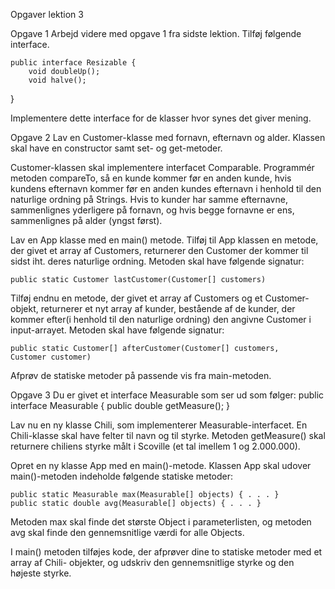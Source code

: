 Opgaver lektion 3

Opgave 1
Arbejd videre med opgave 1 fra sidste lektion.
Tilføj følgende interface.

    public interface Resizable {
        void doubleUp();
        void halve();
}

Implementere dette interface for de klasser hvor synes det giver mening.

Opgave 2
Lav en Customer-klasse med fornavn, efternavn og alder. Klassen skal have en constructor
samt set- og get-metoder.

Customer-klassen skal implementere interfacet Comparable. Programmér metoden
compareTo, så en kunde kommer før en anden kunde, hvis kundens efternavn kommer før en
anden kundes efternavn i henhold til den naturlige ordning på Strings. Hvis to kunder har
samme efternavne, sammenlignes yderligere på fornavn, og hvis begge fornavne er ens,
sammenlignes på alder (yngst først).

Lav en App klasse med en main() metode. Tilføj til App klassen en metode, der givet et array
af Customers, returnerer den Customer der kommer til sidst iht. deres naturlige ordning.
Metoden skal have følgende signatur:

    public static Customer lastCustomer(Customer[] customers)

Tilføj endnu en metode, der givet et array af Customers og et Customer-objekt, returnerer et
nyt array af kunder, bestående af de kunder, der kommer efter(i henhold til den naturlige
ordning) den angivne Customer i input-arrayet. Metoden skal have følgende signatur:

    public static Customer[] afterCustomer(Customer[] customers,
    Customer customer)

Afprøv de statiske metoder på passende vis fra main-metoden.


Opgave 3
Du er givet et interface Measurable som ser ud som følger:
    public interface Measurable {
        public double getMeasure();
}

Lav nu en ny klasse Chili, som implementerer Measurable-interfacet. En Chili-klasse skal
have felter til navn og til styrke. Metoden getMeasure() skal returnere chiliens styrke målt i
Scoville (et tal imellem 1 og 2.000.000).

Opret en ny klasse App med en main()-metode.
Klassen App skal udover main()-metoden indeholde følgende statiske metoder:

    public static Measurable max(Measurable[] objects) { . . . }
    public static double avg(Measurable[] objects) { . . . }


Metoden max skal finde det største Object i parameterlisten, og metoden avg skal finde den
gennemsnitlige værdi for alle Objects.

I main() metoden tilføjes kode, der afprøver dine to statiske metoder med et array af Chili-
objekter, og udskriv den gennemsnitlige styrke og den højeste styrke.

